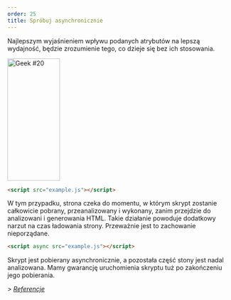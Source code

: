```yaml
---
order: 25
title: Spróbuj asynchronicznie
---
```


Najlepszym wyjaśnieniem wpływu podanych atrybutów na lepszą wydajność, będzie zrozumienie tego, co dzieje się bez ich stosowania.

<div class="img-left">
  <img id="geek-20" class="icos-geek" src="http://browserdiet.com/img/20.png" alt="Geek #20" width="118" height="275" />
</div>

``` html
<script src="example.js"></script>
```

W tym przypadku, strona czeka do momentu, w którym skrypt zostanie całkowicie pobrany, przeanalizowany i wykonany, zanim przejdzie do analizowani i generowania HTML. Takie działanie powoduje dodatkowy narzut na czas ładowania strony. Przeważnie jest to zachowanie nieporządane.

``` html
<script async src="example.js"></script>
```

Skrypt jest pobierany asynchronicznie, a pozostała część stony jest nadal analizowana. Mamy gwarancję uruchomienia skryptu tuż po zakończeniu jego pobierania.

*> [Referencje](https://github.com/zenorocha/browser-diet/wiki/References#try-out-async)*
